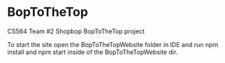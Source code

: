 # BopToTheTop
CS564 Team #2 Shopbop BopToTheTop project 

To start the site open the BopToTheTopWebsite folder in IDE and run npm install and npm start inside of the BopToTheTopWebsite dir.
